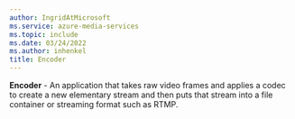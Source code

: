 ```yaml
---
author: IngridAtMicrosoft
ms.service: azure-media-services
ms.topic: include
ms.date: 03/24/2022
ms.author: inhenkel
title: Encoder
---
```


**Encoder** - An application that takes raw video frames and applies a codec to create a new elementary stream and then puts that stream into a file container or streaming format such as RTMP.
